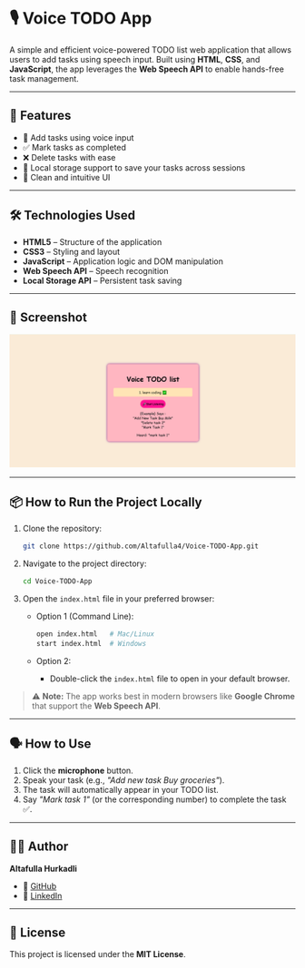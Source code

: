 # 🎙️ Voice TODO App

A simple and efficient voice-powered TODO list web application that allows users to add tasks using speech input. Built using **HTML**, **CSS**, and **JavaScript**, the app leverages the **Web Speech API** to enable hands-free task management.

---

## 🚀 Features

- 🎤 Add tasks using voice input
- ✅ Mark tasks as completed
- ❌ Delete tasks with ease
- 💾 Local storage support to save your tasks across sessions
- 🧼 Clean and intuitive UI

---

## 🛠️ Technologies Used

- **HTML5** – Structure of the application
- **CSS3** – Styling and layout
- **JavaScript** – Application logic and DOM manipulation
- **Web Speech API** – Speech recognition
- **Local Storage API** – Persistent task saving

---

## 📸 Screenshot

![App Screenshot](voice.png) <!-- Replace 'voice.png' with your actual screenshot file -->

---

## 📦 How to Run the Project Locally

1. Clone the repository:

    ```bash
    git clone https://github.com/Altafulla4/Voice-TODO-App.git
    ```

2. Navigate to the project directory:

    ```bash
    cd Voice-TODO-App
    ```

3. Open the `index.html` file in your preferred browser:

    - Option 1 (Command Line):

      ```bash
      open index.html   # Mac/Linux
      start index.html  # Windows
      ```

    - Option 2:

      - Double-click the `index.html` file to open in your default browser.

> ⚠️ **Note:** The app works best in modern browsers like **Google Chrome** that support the **Web Speech API**.

---

## 🗣️ How to Use

1. Click the **microphone** button.
2. Speak your task (e.g., _"Add new task Buy groceries"_).
3. The task will automatically appear in your TODO list.
4. Say _"Mark task 1"_ (or the corresponding number) to complete the task ✅.

---


## 🙋‍♂️ Author

**Altafulla Hurkadli**  
- 🔗 [GitHub](https://github.com/Altafulla4)  
- 🔗 [LinkedIn](https://www.linkedin.com/in/altafulla-hurkadli/)

---

## 📜 License

This project is licensed under the **MIT License**.
